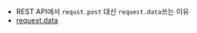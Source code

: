 - REST API에서 `requst.post` 대신 `request.data`쓰는 이유 
- [request.data](https://www.django-rest-framework.org/tutorial/2-requests-and-responses/#request-objects)